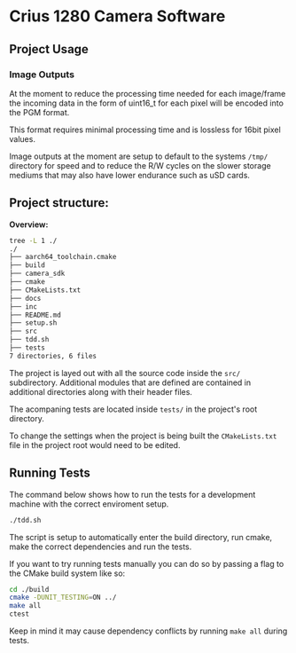 # Crius 1280 Camera Software

## Project Usage

### Image Outputs

At the moment to reduce the processing time needed for each image/frame the 
incoming data in the form of uint16_t for each pixel will be encoded into the
PGM format.

This format requires minimal processing time and is lossless for 16bit pixel
values.

Image outputs at the moment are setup to default to the systems `/tmp/` 
directory for speed and to reduce the R/W cycles on the slower storage
mediums that may also have lower endurance such as uSD cards.


## Project structure:

**Overview:**
```sh
tree -L 1 ./
./
├── aarch64_toolchain.cmake
├── build
├── camera_sdk
├── cmake
├── CMakeLists.txt
├── docs
├── inc
├── README.md
├── setup.sh
├── src
├── tdd.sh
├── tests
7 directories, 6 files
```
The project is layed out with all the source code inside the `src/` 
subdirectory. Additional modules that are defined are contained in additional
directories along with their header files.

The acompaning tests are located inside `tests/` in the project's root 
directory.

To change the settings when the project is being built the `CMakeLists.txt`
file in the project root would need to be edited.


## Running Tests

The command below shows how to run the tests for a development machine with 
the correct enviroment setup.

```sh
./tdd.sh

```

The script is setup to automatically enter the build directory, run cmake,
make the correct dependencies and run the tests.

If you want to try running tests manually you can do so by passing a flag to 
the CMake build system like so:

```sh
cd ./build
cmake -DUNIT_TESTING=ON ../
make all
ctest
```

Keep in mind it may cause dependency conflicts by running `make all` during
tests.

